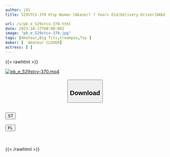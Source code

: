 ```yaml
---
author: j91
title: 529STCV-370 《Ysp Woman [Akane/? ? Years Old/Delivery Driver]》Abduct A Girl In A Tether At Work And Turn Her Into A Meat Masturbator ♪ Obedient Service Despite Her Tattooed Body… Don’t Hesitate To Cum Inside Her With A Huge Dick & Cum On Her Face With Rich Markings And 2 Ejaculations! ! [Ysp×Family♯Target-008]

url: /v/pb_e_529stcv-370.html
date: 2023-10-27T00:00:00Z
image: "pb_e_529stcv-370.jpg"
tags: [Amateur,Big Tits,Creampie,Toy ]
maker: [  Amateur CLOVER]
actress: [ ]
---
```



{{< rawhtml >}}

<div class="video" data-videoid="rr7gy19eMDhbvWW">
    <a href="javascript:;">
        <img src="https://my.j91.asia/v/pb_e_529stcv-370.jpg" width="WIDTH" height="HEIGHT" alt="pb_e_529stcv-370.mp4" loading="lazy">
    </a>
</div>

<script type="text/javascript" src="https://j91.asia/asset/on-demand-st.js"></script>

<br>
  <link rel="stylesheet" href="https://j91.asia/asset/bs5.css">
  
  <center>
  <button class="btn btn-primary" type="button" data-bs-toggle="collapse" data-bs-target=".multi-collapse" aria-expanded="false" aria-controls="multiCollapseExample1 multiCollapseExample2"><h2>Download</h2></button></center>
</p>
<div class="row">
  <div class="col">
    <div class="collapse multi-collapse" id="multiCollapseExample1">
      <div class="card card-body">
	      	      <br>
<div class="buttons">  
<a href="https://streamtape.to/v/rr7gy19eMDhbvWW"><button class="btn-hover color-3"><i class="fa fa-download"></i> ST</button></a></div>
    </div>
  </div>
</div>
  <div class="col">
    <div class="collapse multi-collapse" id="multiCollapseExample2">
      <div class="card card-body">
	      <br>
<div class="buttons">
    <a href="https://filelions.online/f/0v8f23hmu8eg"><button class="btn-hover color-9"><i class="fa fa-download"></i> FL</button></a></div>
<br><br>
      </div>
    </div>
  </div>
</div>

{{< /rawhtml >}}
